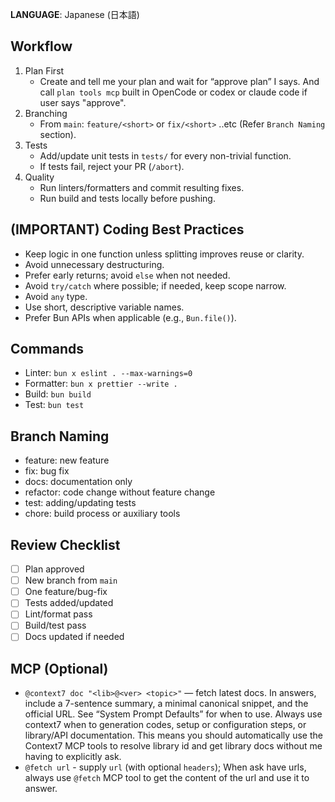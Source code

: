 **LANGUAGE**: Japanese (日本語)

## Workflow

1. Plan First
   - Create and tell me your plan and wait for “approve plan” I says. And call `plan tools mcp` built in OpenCode or codex or claude code if user says "approve".
2. Branching
   - From `main`: `feature/<short>` or `fix/<short>` ..etc (Refer `Branch Naming` section).
3. Tests
   - Add/update unit tests in `tests/` for every non-trivial function.
   - If tests fail, reject your PR (`/abort`).
4. Quality
   - Run linters/formatters and commit resulting fixes.
   - Run build and tests locally before pushing.

## (IMPORTANT) Coding Best Practices

- Keep logic in one function unless splitting improves reuse or clarity.
- Avoid unnecessary destructuring.
- Prefer early returns; avoid `else` when not needed.
- Avoid `try/catch` where possible; if needed, keep scope narrow.
- Avoid `any` type.
- Use short, descriptive variable names.
- Prefer Bun APIs when applicable (e.g., `Bun.file()`).

## Commands

- Linter: `bun x eslint . --max-warnings=0`
- Formatter: `bun x prettier --write .`
- Build: `bun build`
- Test: `bun test`

## Branch Naming

- feature: new feature
- fix: bug fix
- docs: documentation only
- refactor: code change without feature change
- test: adding/updating tests
- chore: build process or auxiliary tools

## Review Checklist

- [ ] Plan approved
- [ ] New branch from `main`
- [ ] One feature/bug-fix
- [ ] Tests added/updated
- [ ] Lint/format pass
- [ ] Build/test pass
- [ ] Docs updated if needed

## MCP (Optional)

- `@context7 doc "<lib>@<ver> <topic>"` — fetch latest docs. In answers, include
  a 7-sentence summary, a minimal canonical snippet, and the official URL. See
  “System Prompt Defaults” for when to use.
  Always use context7 when to generation codes, setup or configuration steps, or
  library/API documentation. This means you should automatically use the Context7 MCP
  tools to resolve library id and get library docs without me having to explicitly ask.
- `@fetch url` - supply `url` (with optional `headers`);
  When ask have urls, always use `@fetch` MCP tool to get the content of the url and use it to answer.
